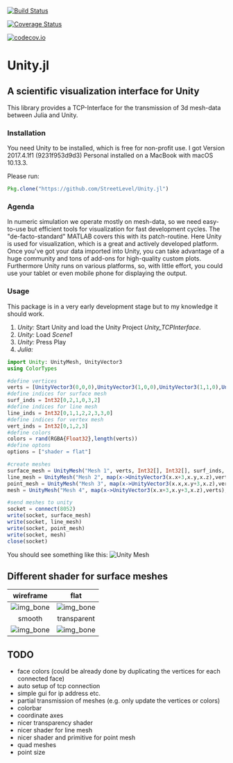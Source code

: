 [![Build Status](https://travis-ci.org/StreetLevel/Unity.jl.svg?branch=master)](https://travis-ci.org/StreetLevel/Unity.jl)

[![Coverage Status](https://coveralls.io/repos/StreetLevel/Unity.jl/badge.svg?branch=master&service=github)](https://coveralls.io/github/StreetLevel/Unity.jl?branch=master)

[![codecov.io](http://codecov.io/github/StreetLevel/Unity.jl/coverage.svg?branch=master)](http://codecov.io/github/StreetLevel/Unity.jl?branch=master)

# Unity.jl 
## A scientific visualization interface for Unity

This library provides a TCP-Interface for the transmission of 3d mesh-data between Julia and Unity. 


### Installation

You need Unity to be installed, which is free for non-profit use. I got Version 2017.4.1f1 (9231f953d9d3) Personal installed on a MacBook with macOS 10.13.3.

Please run:
```Julia
Pkg.clone("https://github.com/StreetLevel/Unity.jl")
```

### Agenda

In numeric simulation we operate mostly on mesh-data, so we need easy-to-use but efficient tools for visualization for fast development cycles. The "de-facto-standard" MATLAB covers this with its patch-routine. Here Unity is used for visualization, which is a great and actively developed platform. Once you've got your data imported into Unity, you can take advantage of a huge community and tons of add-ons for high-quality custom plots. Furthermore Unity runs on various platforms, so, with little effort, you could use your tablet or even mobile phone for displaying the output.

### Usage

This package is in a very early development stage but to my knowledge it should work.

1. *Unity:* Start Unity and load the Unity Project *Unity_TCPInterface*.
2. *Unity:* Load *Scene1*
3. *Unity:* Press Play
4. *Julia:* 
```Julia
import Unity: UnityMesh, UnityVector3
using ColorTypes

#define vertices
verts = [UnityVector3(0,0,0),UnityVector3(1,0,0),UnityVector3(1,1,0),UnityVector3(0,1,0)]
#define indices for surface mesh
surf_inds = Int32[0,2,1,0,3,2]
#define indices for line mesh
line_inds = Int32[0,1,1,2,2,3,3,0]
#define indices for vertex mesh
vert_inds = Int32[0,1,2,3]
#define colors
colors = rand(RGBA{Float32},length(verts))
#define optons
options = ["shader = flat"]

#create meshes
surface_mesh = UnityMesh("Mesh 1", verts, Int32[], Int32[], surf_inds, colors, options)
line_mesh = UnityMesh("Mesh 2", map(x->UnityVector3(x.x+3,x.y,x.z),verts), Int32[], line_inds, Int32[], colors, String[])
point_mesh = UnityMesh("Mesh 3", map(x->UnityVector3(x.x,x.y+3,x.z),verts), vert_inds, Int32[], Int32[], colors, String[])
mesh = UnityMesh("Mesh 4", map(x->UnityVector3(x.x+3,x.y+3,x.z),verts), vert_inds, line_inds, surf_inds, colors, options)

#send meshes to unity
socket = connect(8052)
write(socket, surface_mesh)
write(socket, line_mesh)
write(socket, point_mesh)
write(socket, mesh)
close(socket)
```
You should see something like this:
![Unity Mesh](https://github.com/StreetLevel/Unity.jl/blob/master/images/meshes01.png "meshes01.png")

## Different shader for surface meshes

| wireframe                        | flat                         | 
| :------------------------------: |:----------------------------:| 
| ![img_bone][img_bone_wireframe]  | ![img_bone][img_bone_flat]   | 
|smooth                            |transparent                   |
|![img_bone][img_bone_smooth]      |![img_bone][img_bone_transparent]|

[img_bone_wireframe]: https://github.com/StreetLevel/Unity.jl/blob/master/images/bone_wireframe_shader.png "wireframe shader"
[img_bone_flat]: https://github.com/StreetLevel/Unity.jl/blob/master/images/bone_flat_shader.png "flat_shader"
[img_bone_smooth]: https://github.com/StreetLevel/Unity.jl/blob/master/images/bone_smooth_shader.png "smooth shader"
[img_bone_transparent]: https://github.com/StreetLevel/Unity.jl/blob/master/images/bone_transparent_shader.png "transparent shader"

## TODO

* face colors (could be already done by duplicating the vertices for each connected face)
* auto setup of tcp connection
* simple gui for ip address etc.
* partial transmission of meshes (e.g. only update the vertices or colors)
* colorbar
* coordinate axes
* nicer transparency shader
* nicer shader for line mesh
* nicer shader and primitive for point mesh
* quad meshes
* point size

